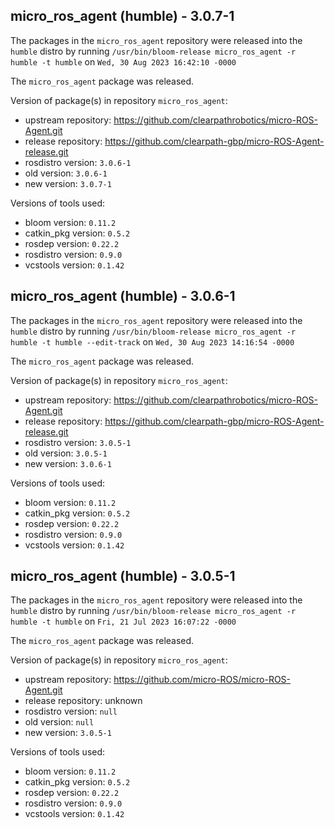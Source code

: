 ## micro_ros_agent (humble) - 3.0.7-1

The packages in the `micro_ros_agent` repository were released into the `humble` distro by running `/usr/bin/bloom-release micro_ros_agent -r humble -t humble` on `Wed, 30 Aug 2023 16:42:10 -0000`

The `micro_ros_agent` package was released.

Version of package(s) in repository `micro_ros_agent`:

- upstream repository: https://github.com/clearpathrobotics/micro-ROS-Agent.git
- release repository: https://github.com/clearpath-gbp/micro-ROS-Agent-release.git
- rosdistro version: `3.0.6-1`
- old version: `3.0.6-1`
- new version: `3.0.7-1`

Versions of tools used:

- bloom version: `0.11.2`
- catkin_pkg version: `0.5.2`
- rosdep version: `0.22.2`
- rosdistro version: `0.9.0`
- vcstools version: `0.1.42`


## micro_ros_agent (humble) - 3.0.6-1

The packages in the `micro_ros_agent` repository were released into the `humble` distro by running `/usr/bin/bloom-release micro_ros_agent -r humble -t humble --edit-track` on `Wed, 30 Aug 2023 14:16:54 -0000`

The `micro_ros_agent` package was released.

Version of package(s) in repository `micro_ros_agent`:

- upstream repository: https://github.com/clearpathrobotics/micro-ROS-Agent.git
- release repository: https://github.com/clearpath-gbp/micro-ROS-Agent-release.git
- rosdistro version: `3.0.5-1`
- old version: `3.0.5-1`
- new version: `3.0.6-1`

Versions of tools used:

- bloom version: `0.11.2`
- catkin_pkg version: `0.5.2`
- rosdep version: `0.22.2`
- rosdistro version: `0.9.0`
- vcstools version: `0.1.42`


## micro_ros_agent (humble) - 3.0.5-1

The packages in the `micro_ros_agent` repository were released into the `humble` distro by running `/usr/bin/bloom-release micro_ros_agent -r humble -t humble` on `Fri, 21 Jul 2023 16:07:22 -0000`

The `micro_ros_agent` package was released.

Version of package(s) in repository `micro_ros_agent`:

- upstream repository: https://github.com/micro-ROS/micro-ROS-Agent.git
- release repository: unknown
- rosdistro version: `null`
- old version: `null`
- new version: `3.0.5-1`

Versions of tools used:

- bloom version: `0.11.2`
- catkin_pkg version: `0.5.2`
- rosdep version: `0.22.2`
- rosdistro version: `0.9.0`
- vcstools version: `0.1.42`


